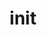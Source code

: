 ---
title: init
category: action
signature: kt/central_palette/init
synopsis: Fires after the settings page has been initialized
arguments:
  -
    name: instance
---